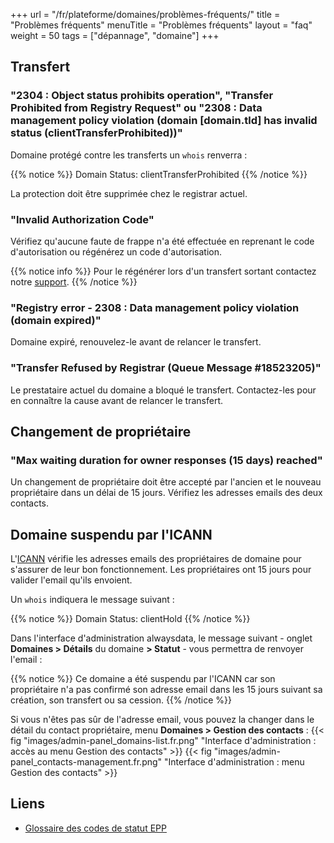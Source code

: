+++
url = "/fr/plateforme/domaines/problèmes-fréquents/"
title = "Problèmes fréquents"
menuTitle = "Problèmes fréquents"
layout = "faq"
weight = 50
tags = ["dépannage", "domaine"]
+++

## Transfert
### "2304 : Object status prohibits operation", "Transfer Prohibited from Registry Request" ou "2308 : Data management policy violation (domain [domain.tld] has invalid status (clientTransferProhibited))"

Domaine protégé contre les transferts un `whois` renverra :

{{% notice %}}
Domain Status: clientTransferProhibited
{{% /notice %}}

La protection doit être supprimée chez le registrar actuel.

### "Invalid Authorization Code"
Vérifiez qu'aucune faute de frappe n'a été effectuée en reprenant le code d'autorisation ou régénérez un code d'autorisation.

{{% notice info %}}
Pour le régénérer lors d'un transfert sortant contactez notre [support](https://admin.alwaysdata.com/support/add).
{{% /notice %}}

### "Registry error - 2308 : Data management policy violation (domain expired)"
Domaine expiré, renouvelez-le avant de relancer le transfert.

### "Transfer Refused by Registrar (Queue Message #18523205)"
Le prestataire actuel du domaine a bloqué le transfert. Contactez-les pour en connaître la cause avant de relancer le transfert.

## Changement de propriétaire
### "Max waiting duration for owner responses (15 days) reached"
Un changement de propriétaire doit être accepté par l'ancien et le nouveau propriétaire dans un délai de 15 jours. Vérifiez les adresses emails des deux contacts.

## Domaine suspendu par l'ICANN
L'[ICANN](https://www.icann.org/fr) vérifie les adresses emails des propriétaires de domaine pour s'assurer de leur bon fonctionnement. Les propriétaires ont 15 jours pour valider l'email qu'ils envoient.

Un `whois` indiquera le message suivant :

{{% notice %}}
Domain Status: clientHold
{{% /notice %}}


Dans l'interface d'administration alwaysdata, le message suivant - onglet **Domaines > Détails** du domaine **> Statut** - vous permettra de renvoyer l'email :

{{% notice %}}
Ce domaine a été suspendu par l'ICANN car son propriétaire n'a pas confirmé son adresse email dans les 15 jours suivant sa création, son transfert ou sa cession.
{{% /notice %}}

Si vous n'êtes pas sûr de l'adresse email, vous pouvez la changer dans le détail du contact propriétaire, menu **Domaines > Gestion des contacts** :
{{< fig "images/admin-panel_domains-list.fr.png" "Interface d'administration : accès au menu Gestion des contacts" >}}
{{< fig "images/admin-panel_contacts-management.fr.png" "Interface d'administration : menu Gestion des contacts" >}}

## Liens

- [Glossaire des codes de statut EPP](https://www.icann.org/resources/pages/epp-status-codes-2014-06-16-en)
